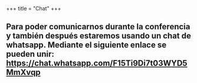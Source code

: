 +++
title = "Chat"
+++

Para poder comunicarnos durante la conferencia y también después estaremos usando un chat de whatsapp.
Mediante el siguiente enlace se pueden unir: https://chat.whatsapp.com/F15Ti9Di7t03WYD5MmXvqp
---
